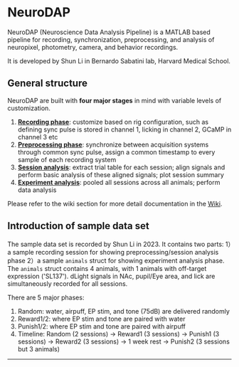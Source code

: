 # NeuroDAP
 NeuroDAP (Neuroscience Data Analysis Pipeline) is a MATLAB based pipeline for recording, synchronization, preprocessing, and analysis of neuropixel, photometry, camera, and behavior recordings.

 It is developed by Shun Li in Bernardo Sabatini lab, Harvard Medical School.

 ## General structure

 NeuroDAP are built with **four major stages** in mind with variable levels of customization. 
 1. [**Recording phase**](https://github.com/shunnnli/NeuroDAP/wiki/1.1-Phase:-recording): customize based on rig configuration, such as defining sync pulse is stored in channel 1, licking in channel 2, GCaMP in channel 3 etc
 2. [**Preprocessing phase**](https://github.com/shunnnli/NeuroDAP/wiki/1.2-Phase:-preprocessing): synchronize between acquisition systems through common sync pulse, assign a common timestamp to every sample of each recording system
 3. [**Session analysis**](https://github.com/shunnnli/NeuroDAP/wiki/1.3-Phase:-session-analysis): extract trial table for each session; align signals and perform basic analysis of these aligned signals; plot session summary
 4. [**Experiment analysis**](https://github.com/shunnnli/NeuroDAP/wiki/1.4-Phase:-experiment-analysis): pooled all sessions across all animals; perform data analysis

 Please refer to the wiki section for more detail documentation in the [Wiki](https://github.com/shunnnli/NeuroDAP/wiki).

 ## Introduction of sample data set

The sample data set is recorded by Shun Li in 2023. It contains two parts: 1）a sample recording session for showing preprocessing/session analysis phase 2）a sample `animals` struct for showing experiment analysis phase. The `animals` struct contains 4 animals, with 1 animals with off-target expression ('SL137'). dLight signals in NAc, pupil/Eye area, and lick are simultaneously recorded for all sessions.

There are 5 major phases:
1. Random: water, airpuff, EP stim, and tone (75dB) are delivered randomly
2. Reward1/2: where EP stim and tone are paired with water
3. Punish1/2: where EP stim and tone are paired with airpuff
4. Timeline: Random (2 sessions) -> Reward1 (3 sessions) -> Punish1 (3 sessions) -> Reward2 (3 sessions) -> 1 week rest -> Punish2 (3 sessions but 3 animals)

 ***